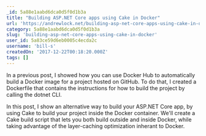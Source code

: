 ```yaml
---
_id: 5a88e1aabd6dca0d5f0d1b3a
title: "Building ASP.NET Core apps using Cake in Docker"
url: 'https://andrewlock.net/building-asp-net-core-apps-using-cake-in-docker/'
category: 5a88e1aabd6dca0d5f0d1b3a
slug: 'building-asp-net-core-apps-using-cake-in-docker'
user_id: 5a83ce59d6eb0005c4ecda2c
username: 'bill-s'
createdOn: '2017-12-22T00:18:20.000Z'
tags: []
---
```


In a previous post, I showed how you can use Docker Hub to automatically build a Docker image for a project hosted on GitHub. To do that, I created a Dockerfile that contains the instructions for how to build the project by calling the dotnet CLI.

In this post, I show an alternative way to build your ASP.NET Core app, by using Cake to build your project inside the Docker container. We'll create a Cake build script that lets you both build outside and inside Docker, while taking advantage of the layer-caching optimization inherant to Docker.
